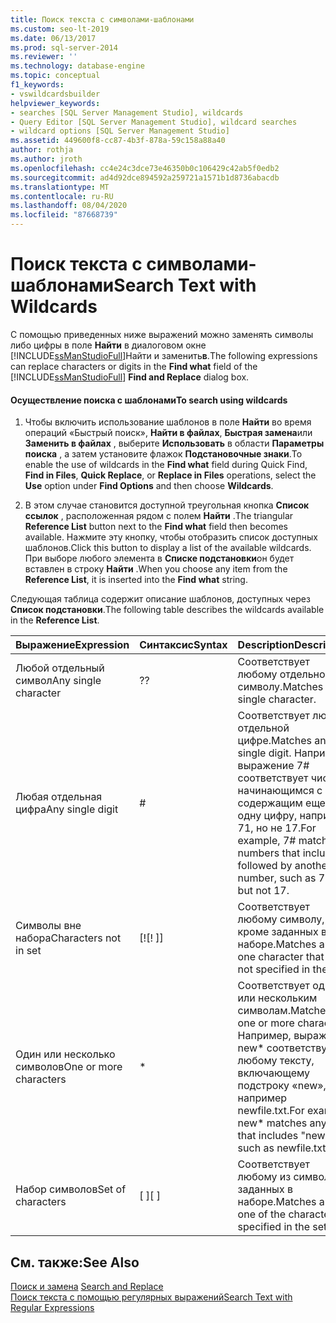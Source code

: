 ```yaml
---
title: Поиск текста с символами-шаблонами
ms.custom: seo-lt-2019
ms.date: 06/13/2017
ms.prod: sql-server-2014
ms.reviewer: ''
ms.technology: database-engine
ms.topic: conceptual
f1_keywords:
- vswildcardsbuilder
helpviewer_keywords:
- searches [SQL Server Management Studio], wildcards
- Query Editor [SQL Server Management Studio], wildcard searches
- wildcard options [SQL Server Management Studio]
ms.assetid: 449600f8-cc87-4b3f-878a-59c158a88a40
author: rothja
ms.author: jroth
ms.openlocfilehash: cc4e24c3dce73e46350b0c106429c42ab5f0edb2
ms.sourcegitcommit: ad4d92dce894592a259721a1571b1d8736abacdb
ms.translationtype: MT
ms.contentlocale: ru-RU
ms.lasthandoff: 08/04/2020
ms.locfileid: "87668739"
---
```

# <a name="search-text-with-wildcards"></a><span data-ttu-id="84cad-102">Поиск текста с символами-шаблонами</span><span class="sxs-lookup"><span data-stu-id="84cad-102">Search Text with Wildcards</span></span>
  <span data-ttu-id="84cad-103">С помощью приведенных ниже выражений можно заменять символы либо цифры в поле **Найти** в диалоговом окне [!INCLUDE[ssManStudioFull](../../includes/ssmanstudiofull-md.md)]Найти и заменить**в**.</span><span class="sxs-lookup"><span data-stu-id="84cad-103">The following expressions can replace characters or digits in the **Find what** field of the [!INCLUDE[ssManStudioFull](../../includes/ssmanstudiofull-md.md)] **Find and Replace** dialog box.</span></span>  
  
#### <a name="to-search-using-wildcards"></a><span data-ttu-id="84cad-104">Осуществление поиска с шаблонами</span><span class="sxs-lookup"><span data-stu-id="84cad-104">To search using wildcards</span></span>  
  
1.  <span data-ttu-id="84cad-105">Чтобы включить использование шаблонов в поле **Найти** во время операций «Быстрый поиск», **Найти в файлах**, **Быстрая замена**или **Заменить в файлах** , выберите **Использовать** в области **Параметры поиска** , а затем установите флажок **Подстановочные знаки**.</span><span class="sxs-lookup"><span data-stu-id="84cad-105">To enable the use of wildcards in the **Find what** field during Quick Find, **Find in Files**, **Quick Replace**, or **Replace in Files** operations, select the **Use** option under **Find Options** and then choose **Wildcards**.</span></span>  
  
2.  <span data-ttu-id="84cad-106">В этом случае становится доступной треугольная кнопка **Список ссылок** , расположенная рядом с полем **Найти** .</span><span class="sxs-lookup"><span data-stu-id="84cad-106">The triangular **Reference List** button next to the **Find what** field then becomes available.</span></span> <span data-ttu-id="84cad-107">Нажмите эту кнопку, чтобы отобразить список доступных шаблонов.</span><span class="sxs-lookup"><span data-stu-id="84cad-107">Click this button to display a list of the available wildcards.</span></span> <span data-ttu-id="84cad-108">При выборе любого элемента в **Списке подстановки**он будет вставлен в строку **Найти** .</span><span class="sxs-lookup"><span data-stu-id="84cad-108">When you choose any item from the **Reference List**, it is inserted into the **Find what** string.</span></span>  
  
 <span data-ttu-id="84cad-109">Следующая таблица содержит описание шаблонов, доступных через **Список подстановки**.</span><span class="sxs-lookup"><span data-stu-id="84cad-109">The following table describes the wildcards available in the **Reference List**.</span></span>  
  
|<span data-ttu-id="84cad-110">Выражение</span><span class="sxs-lookup"><span data-stu-id="84cad-110">Expression</span></span>|<span data-ttu-id="84cad-111">Синтаксис</span><span class="sxs-lookup"><span data-stu-id="84cad-111">Syntax</span></span>|<span data-ttu-id="84cad-112">Description</span><span class="sxs-lookup"><span data-stu-id="84cad-112">Description</span></span>|  
|----------------|------------|-----------------|  
|<span data-ttu-id="84cad-113">Любой отдельный символ</span><span class="sxs-lookup"><span data-stu-id="84cad-113">Any single character</span></span>|<span data-ttu-id="84cad-114">?</span><span class="sxs-lookup"><span data-stu-id="84cad-114">?</span></span>|<span data-ttu-id="84cad-115">Соответствует любому отдельному символу.</span><span class="sxs-lookup"><span data-stu-id="84cad-115">Matches any single character.</span></span>|  
|<span data-ttu-id="84cad-116">Любая отдельная цифра</span><span class="sxs-lookup"><span data-stu-id="84cad-116">Any single digit</span></span>|#|<span data-ttu-id="84cad-117">Соответствует любой отдельной цифре.</span><span class="sxs-lookup"><span data-stu-id="84cad-117">Matches any single digit.</span></span> <span data-ttu-id="84cad-118">Например, выражение 7# соответствует числам, начинающимся с 7 и содержащим еще одну цифру, например 71, но не 17.</span><span class="sxs-lookup"><span data-stu-id="84cad-118">For example, 7# matches numbers that include 7 followed by another number, such as 71, but not 17.</span></span>|  
|<span data-ttu-id="84cad-119">Символы вне набора</span><span class="sxs-lookup"><span data-stu-id="84cad-119">Characters not in set</span></span>|<span data-ttu-id="84cad-120">[!</span><span class="sxs-lookup"><span data-stu-id="84cad-120">[!</span></span> <span data-ttu-id="84cad-121">]</span><span class="sxs-lookup"><span data-stu-id="84cad-121">]</span></span>|<span data-ttu-id="84cad-122">Соответствует любому символу, кроме заданных в наборе.</span><span class="sxs-lookup"><span data-stu-id="84cad-122">Matches any one character that is not specified in the set.</span></span>|  
|<span data-ttu-id="84cad-123">Один или несколько символов</span><span class="sxs-lookup"><span data-stu-id="84cad-123">One or more characters</span></span>|*|<span data-ttu-id="84cad-124">Соответствует одному или нескольким символам.</span><span class="sxs-lookup"><span data-stu-id="84cad-124">Matches any one or more characters.</span></span> <span data-ttu-id="84cad-125">Например, выражение new\* соответствует любому тексту, включающему подстроку «new», например newfile.txt.</span><span class="sxs-lookup"><span data-stu-id="84cad-125">For example, new\* matches any text that includes "new", such as newfile.txt.</span></span>|  
|<span data-ttu-id="84cad-126">Набор символов</span><span class="sxs-lookup"><span data-stu-id="84cad-126">Set of characters</span></span>|<span data-ttu-id="84cad-127">[ ]</span><span class="sxs-lookup"><span data-stu-id="84cad-127">[ ]</span></span>|<span data-ttu-id="84cad-128">Соответствует любому из символов, заданных в наборе.</span><span class="sxs-lookup"><span data-stu-id="84cad-128">Matches any one of the characters specified in the set.</span></span>|  
  
## <a name="see-also"></a><span data-ttu-id="84cad-129">См. также:</span><span class="sxs-lookup"><span data-stu-id="84cad-129">See Also</span></span>  
 <span data-ttu-id="84cad-130">[Поиск и замена](search-and-replace.md) </span><span class="sxs-lookup"><span data-stu-id="84cad-130">[Search and Replace](search-and-replace.md) </span></span>  
 [<span data-ttu-id="84cad-131">Поиск текста с помощью регулярных выражений</span><span class="sxs-lookup"><span data-stu-id="84cad-131">Search Text with Regular Expressions</span></span>](search-text-with-regular-expressions.md)  
